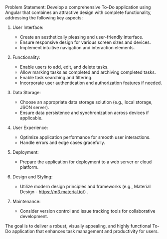 Problem Statement:
Develop a comprehensive To-Do application using Angular that combines an attractive design with complete functionality, addressing the following key aspects:

1. User Interface:
   - Create an aesthetically pleasing and user-friendly interface.
   - Ensure responsive design for various screen sizes and devices.
   - Implement intuitive navigation and interaction elements.

2. Functionality:
   - Enable users to add, edit, and delete tasks.
   - Allow marking tasks as completed and archiving completed tasks.
   - Enable task searching and filtering.
   - Incorporate user authentication and authorization features if needed.

3. Data Storage:
   - Choose an appropriate data storage solution (e.g., local storage, JSON server).
   - Ensure data persistence and synchronization across devices if applicable.

4. User Experience:
   - Optimize application performance for smooth user interactions.
   - Handle errors and edge cases gracefully.

5. Deployment:
   - Prepare the application for deployment to a web server or cloud platform.

6. Design and Styling:
   - Utilize modern design principles and frameworks (e.g., Material Design - https://m3.material.io/) .

7. Maintenance:
   - Consider version control and issue tracking tools for collaborative development.

The goal is to deliver a robust, visually appealing, and highly functional To-Do application that enhances task management and productivity for users.